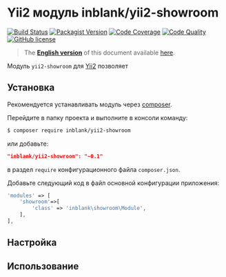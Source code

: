 # Yii2 модуль inblank/yii2-showroom

[![Build Status](https://img.shields.io/travis/inblank/yii2-showroom/master.svg?style=flat-square)](https://travis-ci.org/inblank/yii2-showroom)
[![Packagist Version](https://img.shields.io/packagist/v/inblank/yii2-showroom.svg?style=flat-square)](https://packagist.org/packages/inblank/yii2-showroom)
[![Code Coverage](https://img.shields.io/scrutinizer/coverage/g/inblank/yii2-showroom/master.svg?style=flat-square)](https://scrutinizer-ci.com/g/inblank/yii2-showroom/?branch=master)
[![Code Quality](https://img.shields.io/scrutinizer/g/inblank/yii2-showroom/master.svg?style=flat-square)](https://scrutinizer-ci.com/g/inblank/yii2-showroom/?branch=master)
[![GitHub license](https://img.shields.io/badge/license-MIT-blue.svg?style=flat-square)](https://raw.githubusercontent.com/inblank/yii2-showroom/master/LICENSE)

> The **[English version](https://github.com/inblank/yii2-showroom/blob/master/README.md)** of this document available [here](https://github.com/inblank/yii2-showroom/blob/master/README.md).

Модуль `yii2-showroom` для [Yii2](http://www.yiiframework.com/) позволяет

## Установка

Рекомендуется устанавливать модуль через [composer](http://getcomposer.org/download/).

Перейдите в папку проекта и выполните в консоли команду:

```bash
$ composer require inblank/yii2-showroom
```

или добавьте:

```json
"inblank/yii2-showroom": "~0.1"
```

в раздел `require` конфигурационного файла `composer.json`.

Добавьте следующий код в файл основной конфигурации приложения:
```php
'modules' => [
    'showroom'=>[
        'class' => 'inblank\showroom\Module',
    ],
],
```

## Настройка

## Использование
